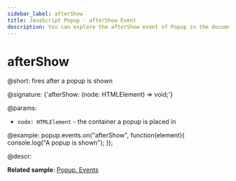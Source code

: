 ```yaml
---
sidebar_label: afterShow
title: JavaScript Popup - afterShow Event 
description: You can explore the afterShow event of Popup in the documentation of the DHTMLX JavaScript UI library. Browse developer guides and API reference, try out code examples and live demos, and download a free 30-day evaluation version of DHTMLX Suite.
---
```


# afterShow

@short: fires after a popup is shown

@signature: {'afterShow: (node: HTMLElement) => void;'}

@params:
- `node: HTMLElement` - the container a popup is placed in

@example:
popup.events.on("afterShow", function(element){
    console.log("A popup is shown");
});

@descr:

**Related sample**: [Popup. Events](https://snippet.dhtmlx.com/ro2lza9t)

[comment]: # (@relatedapi: popup/api/popup_beforeshow_event.md)

[comment]: # (@related: popup/event_handling.md)
